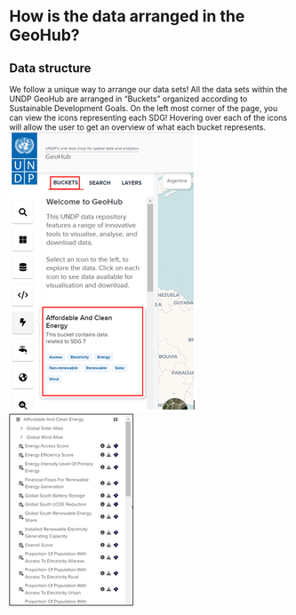 # How is the data arranged in the GeoHub?
## Data structure 
We follow a unique way to arrange our data sets! All the data sets within the UNDP GeoHub are arranged in “Buckets” organized according to Sustainable Development Goals. On the left most corner of the page, you can view the icons representing each SDG! Hovering over each of the icons will allow the user to get an overview of what each bucket represents.
![Figure_1.png](../assets/data/Figure_1.png)        ![Figure_2.png](../assets/data/Figure_2.png)
